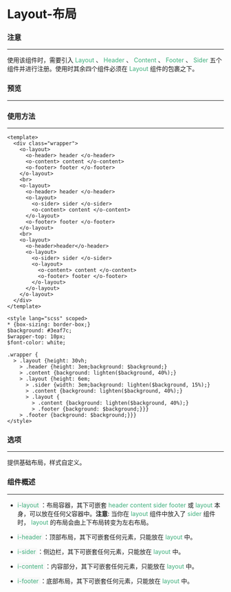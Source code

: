 # Layout-布局

### 注意
--- 
使用该组件时，需要引入<span style='color:#3eaf7c;'> Layout </span>、<span style='color:#3eaf7c;'> Header </span>、<span style='color:#3eaf7c;'> Content </span>、<span style='color:#3eaf7c;'> Footer </span>、<span style='color:#3eaf7c;'> Sider </span>
五个组件并进行注册。使用时其余四个组件必须在<span style='color:#3eaf7c;'> Layout </span>组件的包裹之下。 

### 预览
---

<ClientOnly>
  <layout-demo></layout-demo>
</ClientOnly>

### 使用方法
---

```vue
<template>
  <div class="wrapper">
    <o-layout>
      <o-header> header </o-header>
      <o-content> content </o-content>
      <o-footer> footer </o-footer>
    </o-layout>
    <br>
    <o-layout>
      <o-header> header </o-header>
      <o-layout>
        <o-sider> sider </o-sider>
        <o-content> content </o-content>
      </o-layout>
      <o-footer> footer </o-footer>
    </o-layout>
    <br>
    <o-layout>
      <o-header>header</o-header>
      <o-layout>
        <o-sider> sider </o-sider>
        <o-layout>
          <o-content> content </o-content>
          <o-footer> footer </o-footer>
        </o-layout>
      </o-layout>
    </o-layout>
  </div>
</template>

<style lang="scss" scoped>
* {box-sizing: border-box;}
$background: #3eaf7c;
$wrapper-top: 10px;
$font-color: white;

.wrapper {
  > .layout {height: 30vh;
    > .header {height: 3em;background: $background;}
    > .content {background: lighten($background, 40%);}
    > .layout {height: 6em;
      > .sider {width: 3em;background: lighten($background, 15%);}
      > .content {background: lighten($background, 40%);}
      > .layout {
        > .content {background: lighten($background, 40%);}
        > .footer {background: $background;}}}
    > .footer {background: $background;}}}
</style>
```
### 选项
---
提供基础布局，样式自定义。



### 组件概述
---
- <span style='color:#3eaf7c;background-color:#F8F8F8'> i-layout </span>：布局容器，其下可嵌套<span style='color:#3eaf7c;'> header </span><span style='color:#3eaf7c;'> content </span><span style='color:#3eaf7c;'> sider </span><span style='color:#3eaf7c;'> footer </span>或<span style='color:#3eaf7c;'> layout </span>本身，可以放在任何父容器中。**注意**: 当你在<span style='color:#3eaf7c;'> layout </span>组件中放入了<span style='color:#3eaf7c;'> sider </span>组件时，<span style='color:#3eaf7c;'> layout </span>的布局会由上下布局转变为左右布局。

- <span style='color:#3eaf7c;background-color:#F8F8F8'> i-header </span>：顶部布局，其下可嵌套任何元素，只能放在<span style='color:#3eaf7c;'> layout </span>中。

- <span style='color:#3eaf7c;background-color:#F8F8F8'> i-sider </span>：侧边栏，其下可嵌套任何元素，只能放在<span style='color:#3eaf7c;'> layout </span>中。

- <span style='color:#3eaf7c;background-color:#F8F8F8'> i-content </span>：内容部分，其下可嵌套任何元素，只能放在<span style='color:#3eaf7c;'> layout </span>中。

- <span style='color:#3eaf7c;background-color:#F8F8F8'> i-footer </span>：底部布局，其下可嵌套任何元素，只能放在<span style='color:#3eaf7c;'> layout </span>中。
